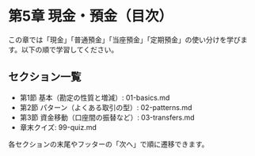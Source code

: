 # 第5章 現金・預金（目次）

この章では「現金」「普通預金」「当座預金」「定期預金」の使い分けを学びます。以下の順で学習してください。

## セクション一覧

- 第1節 基本（勘定の性質と増減）: 01-basics.md
- 第2節 パターン（よくある取引の型）: 02-patterns.md
- 第3節 資金移動（口座間の振替など）: 03-transfers.md
- 章末クイズ: 99-quiz.md

各セクションの末尾やフッターの「次へ」で順に遷移できます。

